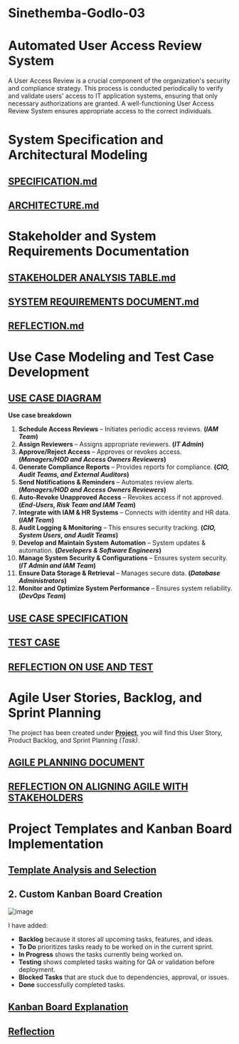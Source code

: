 # Sinethemba-Godlo-03
# Automated User Access Review System

A User Access Review is a crucial component of the organization's security and compliance strategy. This process is conducted periodically to verify and validate users' access to IT application systems, ensuring that only necessary authorizations are granted. A well-functioning User Access Review System ensures appropriate access to the correct individuals.

# System Specification and Architectural Modeling

## [SPECIFICATION.md](https://github.com/Godlos252/Sinethemba-Godlo-03/blob/463bbf2170abfccb23d0b52891094e9074aab2d7/SPECIFICATION.md)

## [ARCHITECTURE.md](https://github.com/Godlos252/Sinethemba-Godlo-03/blob/a7ec3083da46b3128e5f42a69303ea279964be3e/ARCHITECTURE.md)

# Stakeholder and System Requirements Documentation

## [STAKEHOLDER ANALYSIS TABLE.md](https://github.com/Godlos252/Sinethemba-Godlo-03/blob/635f06209b650824d8478e935b2ecc32d6205d54/Stakeholder%20Analysis%20Table.md)

## [SYSTEM REQUIREMENTS DOCUMENT.md](https://github.com/Godlos252/Sinethemba-Godlo-03/blob/635f06209b650824d8478e935b2ecc32d6205d54/SYSTEM%20REQUIREMENTS%20DOCUMENT.md)

## [REFLECTION.md](https://github.com/Godlos252/Sinethemba-Godlo-03/blob/635f06209b650824d8478e935b2ecc32d6205d54/REFLECTION.md)

# Use Case Modeling and Test Case Development

## [USE CASE DIAGRAM](https://github.com/Godlos252/Sinethemba-Godlo-03/blob/6316171b0792bb96ca471876ab16e765891bfead/Update%20User%20Case%20Diagram.drawio.png)

**Use case breakdown**
1.	**Schedule Access Reviews** – Initiates periodic access reviews. **(*IAM Team*)**
2.	**Assign Reviewers** – Assigns appropriate reviewers. **(*IT Admin*)**
3.	**Approve/Reject Access** – Approves or revokes access. **(*Managers/HOD and Access Owners Reviewers*)**
4.	**Generate Compliance Reports** – Provides reports for compliance. **(*CIO, Audit Teams, and External Auditors*)**
5.	**Send Notifications & Reminders** – Automates review alerts. **(*Managers/HOD and Access Owners Reviewers*)**
6.	**Auto-Revoke Unapproved Access** – Revokes access if not approved. **(*End-Users, Risk Team and IAM Team*)**
7.	**Integrate with IAM & HR Systems** – Connects with identity and HR data. **(*IAM Team*)**
8.	**Audit Logging & Monitoring** – This ensures security tracking. **(*CIO, System Users, and Audit Teams*)**
9.	**Develop and Maintain System Automation** – System updates & automation. **(*Developers & Software Engineers*)**
10.	**Manage System Security & Configurations** – Ensures system security. **(*IT Admin and IAM Team*)**
11.	**Ensure Data Storage & Retrieval** – Manages secure data. **(*Database Administrators*)**
12.	**Monitor and Optimize System Performance** – Ensures system reliability. **(*DevOps Team*)**

## [USE CASE SPECIFICATION](https://github.com/Godlos252/Sinethemba-Godlo-03/blob/4ef09e05d5f34bee8cb72a23f0177d991052e351/USE%20CASE%20SPECIFICATION.md)
## [TEST CASE](https://github.com/Godlos252/Sinethemba-Godlo-03/blob/204e1bf44a86d71fe6b78bdb136f7438cab7c968/TEST%20CASE.md)
## [REFLECTION ON USE AND TEST](https://github.com/Godlos252/Sinethemba-Godlo-03/blob/ae6ae81063571da4e750553623d7488ac0be7fb7/REFLECTION%20ON%20USE%20CASES%20AND%20TESTS.md)

# Agile User Stories, Backlog, and Sprint Planning

The project has been created under **[Project](https://github.com/users/Godlos252/projects/5/views/1)**, you will find this User Story, Product Backlog, and Sprint Planning *(Task)*.

## [AGILE PLANNING DOCUMENT](https://github.com/Godlos252/Sinethemba-Godlo-03/blob/ca5b4e338465419facda394345cf08b52b5795cb/Updated%20Project%20Documentation.md)
## [REFLECTION ON ALIGNING AGILE WITH STAKEHOLDERS](https://github.com/Godlos252/Sinethemba-Godlo-03/blob/95c8f2229645460177dafea9ba7bec4515311e48/REFLECTION%20ON%20ALIGNING%20AGILE%20WITH%20STAKEHOLDERS.md)

# Project Templates and Kanban Board Implementation

## [Template Analysis and Selection](https://github.com/Godlos252/Sinethemba-Godlo-03/blob/ab07d17e623ba6b07f29827153115134d9c29757/Template_Anaylsis.md)


## 2. Custom Kanban Board Creation

![image](https://github.com/user-attachments/assets/26ab36b1-5abd-41c2-a603-22ef94101cf0)

I have added:
  - **Backlog** because it stores all upcoming tasks, features, and ideas.
  - **To Do** prioritizes tasks ready to be worked on in the current sprint.
  - **In Progress** shows the tasks currently being worked on.
  - **Testing** shows completed tasks waiting for QA or validation before deployment.
  - **Blocked Tasks** that are stuck due to dependencies, approval, or issues.
  - **Done** successfully completed tasks.
    
## [Kanban Board Explanation](https://github.com/Godlos252/Sinethemba-Godlo-03/blob/8696f7ea6eb3d20fdac4513417eae86eaed3ccbf/Kanban_Explanation.md)

## [Reflection](https://github.com/Godlos252/Sinethemba-Godlo-03/blob/c638da9db63ba9a0f9c93fb9a6ebe06a80b7f722/Reflection%20on%20selecting%20and%20customizing%20the_Template..md)

